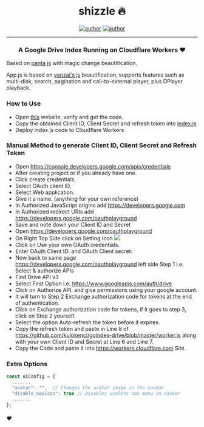 
<h1 align="center">shizzle 🔥</h1> 

<p align="center">
<a href="https://github.com/moolahdb"><img alt="author" src="https://img.shields.io/badge/author-moolah-yellow"/></a>
<a href="https://github.com/ellerbrock/open-source-badges/"><img alt="author" src="https://badgen.net/badge/Open%20Source%20%3F/Yes%21/blue?icon=github"/></a>
</p>

<hr>
<h3 align="center">
A Google Drive Index Running on Cloudflare Workers ❤️ </h3>

Based on [panta js](https://github.com/Hidove/goindex) with magic change beautification.

App.js is based on [yanzai's js](https://github.com/yanzai/goindex) beautification, supports features such as multi-disk, search, pagination and call-to-external player, plus DPlayer playback.


### How to Use

 - Open [this](https://install.kenci.workers.dev/) website, verify and get the code.
 - Copy the obtained Client ID, Client Secret and refresh token into
   [index.js](https://github.com/sawankumar/GoIndex-Theme-Nexmoe/blob/master/index.js)
- Deploy index.js code to Cloudflare Workers


### Manual Method to generate Client ID, Client Secret and Refresh Token

* Open https://console.developers.google.com/apis/credentials
* After creating project or if you already have one.
* Click create credentials.
* Select OAuth client ID.
* Select Web application.
* Give it a name. (anything for your own reference)
* In Authorized JavaScript origins add https://developers.google.com
* In Authorized redirect URIs add https://developers.google.com/oauthplayground
* Save and note down your Client ID and Secret
* Open https://developers.google.com/oauthplayground
* On Right Top Side click on Setting Icon ![](https://developers.google.com/oauthplayground/assets/images/settings.png)
* Click on Use your own OAuth credentials.
* Enter OAuth Client ID: and OAuth Client secret:
* Now back to same page https://developers.google.com/oauthplayground left side Step 1 i.e. Select & authorize APIs
* Find Drive API v3
* Select First Option i.e. https://www.googleapis.com/auth/drive
* Click on Authorize API. and give permissions using your google account.
* It will turn to Step 2 Exchange authorization code for tokens at the end of authentication.
* Click on Exchange authorization code for tokens, if it goes to step 3, click on Step 2 yourself.
* Select the option Auto-refresh the token before it expires.
* Copy the refresh token and paste in Line 8 of https://github.com/kulokenci/goindex-drive/blob/master/worker.js along with your own Client ID and Secret at Line 6 and Line 7.
* Copy the Code and paste it into https://workers.cloudflare.com Site.


### Extra Options
``` js
const uiConfig = {
  .......
  "avatar": "",  // Changes the avatar image in the navbar
  "disable_navicon": true // Disables useless nav menu in navbar
  .......
};
```

##### :heart:
